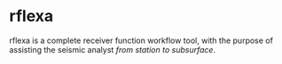 # rflexa

rflexa is a complete receiver function workflow tool, with the purpose of assisting the seismic analyst *from station to subsurface*.
